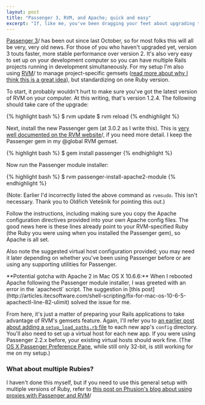 ```yaml
---
layout: post
title: "Passenger 3, RVM, and Apache; quick and easy"
excerpt: "If, like me, you've been dragging your feet about upgrading to Passenger 3, stop waiting. In this post I'll quickly walk through using it with RVM for Rails development."
---
```


[Passenger 3](http://www.modrails.com)/ has been out since last October, so for most folks this will all be very, very old news. For those of you who haven't upgraded yet, version 3 touts faster, more stable performance over version 2. It's also very easy to set up on your development computer so you can have multiple Rails projects running in development simultaneously. For my setup I'm also using [RVM](http://rvm.beginrescueend.com)/ to manage project-specific gemsets ([read more about why I think this is a great idea](http://everydayrails.com/2010/09/13/rvm-project-gemsets.html)), but standardizing on one Ruby version.

To start, it probably wouldn't hurt to make sure you've got the latest version of RVM on your computer. At this writing, that's version 1.2.4. The following should take care of the upgrade:

{% highlight bash %}
  $ rvm update
  $ rvm reload
{% endhighlight %}

Next, install the new Passenger gem (at 3.0.2 as I write this). This is [very well documented on the RVM website](http://rvm.beginrescueend.com/integration/passenger)/, if you need more detail. I keep the Passenger gem in my @global RVM gemset.

{% highlight bash %}
  $ gem install passenger
{% endhighlight %}

Now run the Passenger module installer:

{% highlight bash %}
  $ rvm passenger-install-apache2-module
{% endhighlight %}

(Note: Earlier I'd incorrectly listed the above command as `rvmsudo`. This isn't necessary. Thank you to Oldřich Vetešník for pointing this out.)

Follow the instructions, including making sure you copy the Apache configuration directives provided into your own Apache config files. The good news here is these lines already point to your RVM-specified Ruby (the Ruby you were using when you installed the Passenger gem), so Apache is all set.

Also note the suggested virtual host configuration provided; you may need it later depending on whether you've been using Passenger before or are using any supporting utilities for Passenger.

<div class="alert alert-info">
**Potential gotcha with Apache 2 in Mac OS X 10.6.6:** When I rebooted Apache following the Passenger module installer, I was greeted with an error in the `apachectl` script. The suggestion in [this post](http://articles.itecsoftware.com/shell-scripting/fix-for-mac-os-10-6-5-apachectl-line-82-ulimit) solved the issue for me.
</div>

From here, it's just a matter of preparing your Rails applications to take advantage of RVM's gemsets feature. Again, I'll refer you to [an earlier post about adding a `setup_load_paths.rb` file](http://everydayrails.com/2010/09/13/rvm-project-gemsets.html) to each new app's `config` directory. You'll also need to set up a virtual host for each new app. If you were using Passenger 2.2.x before, your existing virtual hosts should work fine. (The [OS X Passenger Preference Pane](http://www.fngtps.com/passenger-preference-pane), while still only 32-bit, is still working for me on my setup.)

### What about multiple Rubies?

I haven't done this myself, but if you need to use this general setup with multiple versions of Ruby, refer to [this post on Phusion's blog about using proxies with Passenger and RVM](http://blog.phusion.nl/2010/09/21/phusion-passenger-running-multiple-ruby-versions)/